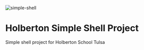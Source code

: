 ![simple-shell](https://github.com/manningstinson/holbertonschool-simple_shell/assets/104523090/80ac2a8c-3759-4e10-953b-08ca273615c3)
# Holberton Simple Shell Project
Simple shell project for Holberton School Tulsa





